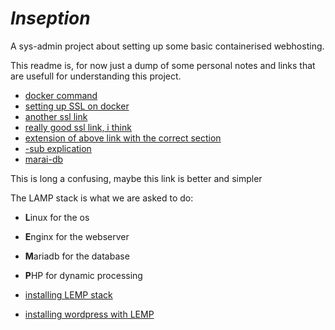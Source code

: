 # _Inseption_

A sys-admin project about setting up some basic containerised webhosting.

This readme is, for now just a dump of some personal notes and links that are usefull for understanding this project.

- [docker command](https://codenotary.com/blog/extremely-useful-docker-commands)
- [setting up SSL on docker](https://gist.github.com/dahlsailrunner/679e6dec5fd769f30bce90447ae80081)
- [another ssl link](https://nginx.tutorials24x7.com/blog/how-to-enable-tls-1-2-and-tls-1-3-in-nginx)
- [really good ssl link, i think](https://www.feistyduck.com/library/openssl-cookbook/online/openssl-command-line/determine-version-and-configuration.html)
- [extension of above link with the correct section](https://www.feistyduck.com/library/openssl-cookbook/online/openssl-command-line/key-generation.html)
- [-sub explication](https://www.digicert.com/kb/ssl-support/openssl-quick-reference-guide.htm#Usingthe-subjSwitch)
- [marai-db](https://mariadb.com/kb/en/a-mariadb-primer/)


This is long a confusing, maybe this link is better and simpler

The LAMP stack is what we are asked to do:

- **L**inux for the os
- **E**nginx for the webserver
- **M**ariadb for the database
- **P**HP for dynamic processing

- [installing LEMP stack](https://www.digitalocean.com/community/tutorials/how-to-install-linux-nginx-mariadb-php-lemp-stack-on-debian-10)
- [installing wordpress with LEMP](https://www.digitalocean.com/community/tutorials/how-to-install-wordpress-with-lemp-nginx-mariadb-and-php-on-debian-10)
